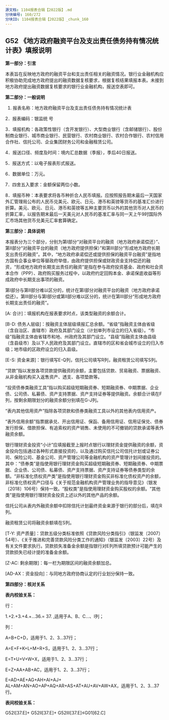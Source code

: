 ```yaml
---
源文档: 1104报表合辑【2022版】.md
分块编号: 160/272
分块ID: 1104报表合辑【2022版】_chunk_160
---
```


## G52 《地方政府融资平台及支出责任债务持有情况统计表》填报说明

**第一部分：引言**

本表旨在反映地方政府的融资平台和支出责任相关的融资情况。银行业金融机构应积极协助完成地方政府提出的融资数据复核要求，根据复核结果填报本表。未接到地方政府提出融资数据复核要求的银行业金融机构，报送空表即可。

**第二部分：一般说明**

1. 报表名称：地方政府融资平台及支出责任债务持有情况统计表

2．报表编码：银监统 号

3．填报机构：各政策性银行（含开发银行）、大型商业银行（含邮储银行）、股份制商业银行、城市商业银行、民营银行、农村商业银行、农村合作银行、农村信用合作社、信托公司、企业集团财务公司和金融租赁公司。

4．报送口径、频度及时间：境内汇总数据（季报），季后40日报送。

5．报送方式：以电子报表形式报送。

6．数据单位：万元。

7．四舍五入要求：金额保留两位小数。

8．填报币种：本表要求将各币种折合人民币填报。应按照报告期末最后一天国家外汇管理局公布的人民币兑美元、欧元、日元、港币和英镑等货币的基准汇价进行折算。美元、欧元、日元、港币和英镑等五种主要货币以外的其他货币对人民币的折算汇率，以报告期末最后一天美元对人民币的基准汇率与同一天上午9时国际外汇市场其他货币兑美元汇率套算确定。

**第三部分：具体说明**

本报表分为三个部分，分别为第I部分“对融资平台的融资（地方政府承诺偿还）”、第II部分“对融资平台的融资（地方政府提供担保）”和第III部分“形成地方政府长期支出责任的融资”。其中，“地方政府承诺偿还或提供担保的融资平台融资”是指地方国有企事业单位等替政府举借，由政府提供担保或财政资金支持偿还的融资，“形成地方政府长期支出责任的融资”是指在参与政府投资基金、政府和社会资本合作（PPP）、政府购买服务过程中，以政府约定回购本金、承诺保底收益等形成政府中长期支出事项的融资。

第I部分与第II部分难以区分的，统计在第I部分对融资平台的融资（地方政府承诺偿还）。第III部分与第I部分或第II部分难以区分的，统计在第III部分“形成地方政府长期支出责任的融资”。

[A: 合计]：填报机构在报表要求时点，该类型融资的余额合计。

[B-D: 债务人层级]：按融资主体层级填报汇总余额。“省级”指融资主体由省级（含自治区、直辖市）政府及其部门设立（计划单列市设立的归入省级）。“市级”指融资主体由省辖市和地、州政府及其部门设立。“县级”指融资主体由县级（含县级市）及以下人民政府及其部门设立。直辖市的区和省会城市设立的归入市级；地市级的区政府设立的归入县级。

[E-S: 资金来源]：银行填写E-Q列，信托公司填写R列，融资租赁公司填写S列。

“贷款”指以发放各项贷款提供融资的余额，主要包括贷款、贸易融资、票据融资、从非金融机构买入返售资产、透支、各项垫款等。

“投资债券类融资工具”指以购买超级短期融资券、短期融资券、中期票据、企业债、公司债、私募债、资产支持票据、资产支持证券等提供融资。余额合计填在F列，按剩余期限划分的融资余额分别填在G-J列。

“表内其他信用资产”指除各项贷款和债券类融资工具以外的其他表内信用资产。

“表外信用余额”指票据承兑、开出信用证、保函、备用信用证、信用证保兑、债券发行担保、借款担保、有追索权的资产销售、未使用的不可撤销的贷款承诺等表外融资余额。

银行理财资金投资“小计”应填报截至上报时点银行以理财资金提供融资的余额，资金投向包括通过各种形式直接投资的，以及通过购买信托公司信托计划或证券公司、保险公司、基金公司、资产管理公司等金融机构的资产管理计划间接投资的。其中：“债券类”是指使用银行理财资金购买超级短期融资券、短期融资券、中期票据、企业债、公司债、私募债、资产支持票据、资产支持证券等债券类型的余额。“非标准化债权资产类”是指使用银行理财资金购买非标准化债权资产的余额，非标准化债权资产口径与《关于规范金融机构资产管理业务的指导意见》（银发〔2018〕106号）保持一致。“股权类”是指使用理财资金购买股权的余额。“其他类”是指使用银行理财资金投资上述以外的其他产品的余额。

信托公司从表内外融资余额中扣除信托计划最终资金来源于银行的部分后，填在R列。

融资租赁公司将融资余额填在S列。

[T-Y: 资产质量]：贷款五级分类标准依照《贷款风险分类指引》（银监发〔2007〕54号）、《关于推进和完善贷款风险分类工作的通知》（银监发〔2003〕22号）及有关文件要求执行。贷款损失准备金余额是指银行对E列所填贷款预计可能产生的贷款损失已经计提的准备金余额。

[Z-AC: 剩余期限]：每一栏为期限区间的融资余额加总。

[AD-AX：资金投向]：与同地方政府协商认定的行业划分保持一致。

**第四部分：核对关系**

**表内校验关系：**

行：

1.+2.+3.+4.+…36.= 37. ,适用于A、B、C…、I列；

列：

A=B+C+D，适用于1、2、3…37行；

A=E+F+K+L+M+R+S，适用于1、2、3…37行；

E=T+U+V+W+X，适用于1、2、3…37行；

E=Z+AA+AB+AC，适用于1、2、3…37行；

E=AD+AE+AG+AH+AI+AJ+ AL+AM+AN+AO+AP+AQ+AR+AS+AT+AU+AV+AW+AX，适用于1、2、3…37行。

**表间校验关系：**

G52I[37.E]+ G52II[37.E]+ G52III[37.E]≤G01[62.C]

